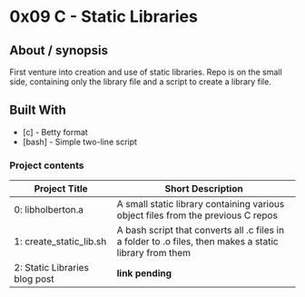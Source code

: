 # 0x09 C - Static Libraries

## About / synopsis
First venture into creation and use of static libraries. Repo is on the small side, containing only the library file and a script to create a library file.

## Built With

* [c] - Betty format
* [bash] - Simple two-line script

### Project contents

| Project Title | Short Description |
| --- | --- |
|0: libholberton.a|A small static library containing various object files from the previous C repos|
|1: create_static_lib.sh|A bash script that converts all .c files in a folder to .o files, then makes a static library from them|
|2: Static Libraries blog post|**link pending**|